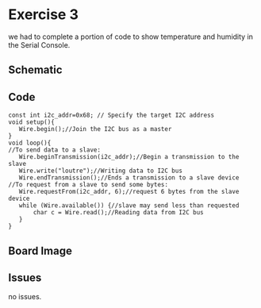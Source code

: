 

# Exercise 3
we had to complete a portion of code to show temperature and humidity in the Serial Console.

## Schematic 

## Code
 ```#include<Wire.h> // including the Wire library
const int i2c_addr=0x68; // Specify the target I2C address
void setup(){
    Wire.begin();//Join the I2C bus as a master
}
void loop(){
//To send data to a slave:
    Wire.beginTransmission(i2c_addr);//Begin a transmission to the slave
    Wire.write("loutre");//Writing data to I2C bus
    Wire.endTransmission();//Ends a transmission to a slave device
//To request from a slave to send some bytes:
    Wire.requestFrom(i2c_addr, 6);//request 6 bytes from the slave device
    while (Wire.available()) {//slave may send less than requested
        char c = Wire.read();//Reading data from I2C bus
    }
}
```
  
## Board Image

## Issues
no issues.
